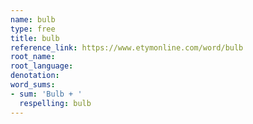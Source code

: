```yaml
---
name: bulb
type: free
title: bulb
reference_link: https://www.etymonline.com/word/bulb
root_name: 
root_language: 
denotation: 
word_sums:
- sum: 'Bulb + '
  respelling: bulb
---
```

